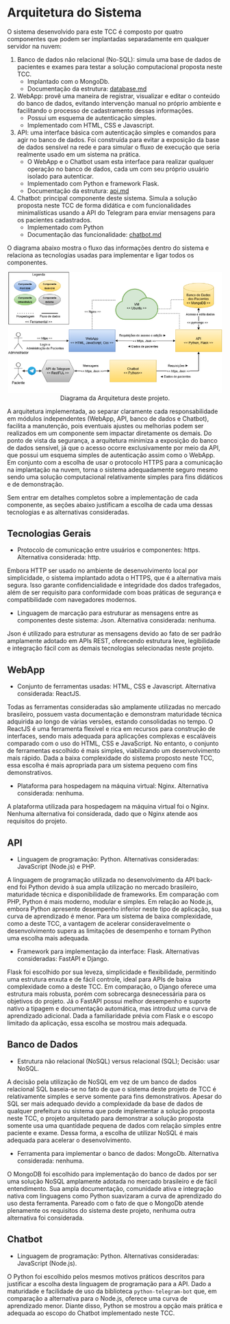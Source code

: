 # Arquitetura do Sistema

O sistema desenvolvido para este TCC é composto por quatro componentes que podem ser implantadas separadamente em qualquer servidor na nuvem:

1. Banco de dados não relacional (No-SQL): simula uma base de dados de pacientes e exames para testar a solução computacional proposta neste TCC. 
   * Implantado com o MongoDb.
   * Documentação da estrutura: [database.md](database.md)
2. WebApp: provê uma maneira de registrar, visualizar e editar o conteúdo do banco de dados, evitando intervenção manual no próprio ambiente e facilitando o processo de cadastramento dessas informações.
   * Possui um esquema de autenticação simples.
   * Implementado com HTML, CSS e Javascript.
3. API: uma interface básica com autenticação simples e comandos para agir no banco de dados. Foi construída para evitar a exposição da base de dados sensível na rede e para simular o fluxo de execução que seria realmente usado em um sistema na prática. 
    * O WebApp e o Chatbot usam esta interface para realizar qualquer operação no banco de dados, cada um com seu próprio usuário isolado para autenticar.
    * Implementado com Python e framework Flask.
    * Documentação da estrutura: [api.md](api.md)
4. Chatbot: principal componente deste sistema. Simula a solução proposta neste TCC de forma didática e com funcionalidades minimalísticas usando a API do Telegram para enviar mensagens para os pacientes cadastrados.
    * Implementado com Python
    * Documentação das funcionalidade: [chatbot.md](chatbot.md)

O diagrama abaixo mostra o fluxo das informações dentro do sistema e relaciona as tecnologias usadas para implementar e ligar todos os componentes. 

<div align="center">
  <img src="diagrama-arquitetura.png" alt="Diagrama da Arquitetura deste projeto." width="500"/>
  <br/>
  <span>Diagrama da Arquitetura deste projeto.</span>
</div>

A arquitetura implementada, ao separar claramente cada responsabilidade em módulos independentes (WebApp, API, banco de dados e Chatbot), facilita a manutenção, pois eventuais ajustes ou melhorias podem ser realizados em um componente sem impactar diretamente os demais. Do ponto de vista da segurança, a arquitetura minimiza a exposição do banco de dados sensível, já que o acesso ocorre exclusivamente por meio da API, que possui um esquema simples de autenticação assim como o WebApp. Em conjunto com a escolha de usar o protocolo HTTPS para a comunicação na implantação na nuvem, torna o sistema adequadamente seguro mesmo sendo uma solução computacional relativamente simples para fins didáticos e de demonstração.

Sem entrar em detalhes completos sobre a implementação de cada componente, as seções abaixo justificam a escolha de cada uma dessas tecnologias e as alternativas consideradas.

## Tecnologias Gerais

* Protocolo de comunicação entre usuários e componentes: https. Alternativa considerada: http.
  
Embora HTTP ser usado no ambiente de desenvolvimento local por simplicidade, o sistema implantado  adota o HTTPS, que é a alternativa mais segura. Isso garante confidencialidade e integridade dos dados trafegados, além de ser requisito para conformidade com boas práticas de segurança e compatibilidade com navegadores modernos.

* Linguagem de marcação para estruturar as mensagens entre as componentes deste sistema: Json. Alternativa considerada: nenhuma.

Json é utilizado para estruturar as mensagens devido ao fato de ser padrão amplamente adotado em APIs REST, oferecendo estrutura leve, legibilidade e integração fácil com as demais tecnologias selecionadas neste projeto.

## WebApp

* Conjunto de ferramentas usadas: HTML, CSS e Javascript. Alternativa considerada: ReactJS.
  
Todas as ferramentas consideradas são amplamente utilizadas no mercado brasileiro, possuem vasta documentação e demonstram maturidade técnica adquirida ao longo de várias versões, estando consolidadas no tempo. O ReactJS é uma ferramenta flexível e rica em recursos para construção de interfaces, sendo mais adequada para aplicações complexas e escaláveis comparado com o uso do HTML, CSS e JavaScript. No entanto, o conjunto de ferramentas escolhido é mais simples, viabilizando um desenvolvimento mais rápido. Dada a baixa complexidade do sistema proposto neste TCC, essa escolha é mais apropriada para um sistema pequeno com fins demonstrativos.

* Plataforma para hospedagem na máquina virtual: Nginx. Alternativa considerada: nenhuma.

A plataforma utilizada para hospedagem na máquina virtual foi o Nginx. Nenhuma alternativa foi considerada, dado que o Nginx atende aos requisitos do projeto.

## API

* Linguagem de programação: Python. Alternativas consideradas: JavaScript (Node.js) e PHP.

A linguagem de programação utilizada no desenvolvimento da API back-end foi Python devido à sua ampla utilização no mercado brasileiro, maturidade técnica e disponibilidade de frameworks. Em comparação com PHP, Python é mais moderno, modular e simples. Em relação ao Node.js, embora Python apresente desempenho inferior neste tipo de aplicação, sua curva de aprendizado é menor. Para um sistema de baixa complexidade, como a deste TCC, a vantagem de acelerar consideravelmente o desenvolvimento supera as limitações de desempenho e tornam Python uma escolha mais adequada.

* Framework para implementação da interface: Flask. Alternativas consideradas: FastAPI e Django.

Flask foi escolhido por sua leveza, simplicidade e flexibilidade, permitindo uma estrutura enxuta e de fácil controle, ideal para APIs de baixa complexidade como a deste TCC. Em comparação, o Django oferece uma estrutura mais robusta, porém com sobrecarga desnecessária para os objetivos do projeto. Já o FastAPI possui melhor desempenho e suporte nativo a tipagem e documentação automática, mas introduz uma curva de aprendizado adicional. Dada a familiaridade prévia com Flask e o escopo limitado da aplicação, essa escolha se mostrou mais adequada.

## Banco de Dados

* Estrutura não relacional (NoSQL) versus relacional (SQL); Decisão: usar NoSQL.

A decisão pela utilização de NoSQL em vez de um banco de dados relacional SQL baseia-se no fato de que o sistema deste projeto de TCC é relativamente simples e serve somente para fins demonstrativos. Apesar do SQL ser mais adequado devido a complexidade da base de dados de qualquer prefeitura ou sistema que pode implementar a solução proposta neste TCC, o projeto arquitetado para demonstrar a solução proposta somente usa uma quantidade pequena de dados com relação simples entre paciente e exame. Dessa forma, a escolha de utilizar NoSQL é mais adequada para acelerar o desenvolvimento. 

* Ferramenta para implementar o banco de dados: MongoDb. Alternativa considerada: nenhuma.

O MongoDB foi escolhido para implementação do banco de dados por ser uma solução NoSQL amplamente adotada no mercado brasileiro e de fácil entendimento. Sua ampla documentação, comunidade ativa e integração nativa com linguagens como Python suavizaram a curva de aprendizado do uso desta ferramenta. Pareado com o fato de que o MongoDb atende plenamente os requisitos do sistema deste projeto, nenhuma outra alternativa foi considerada.

## Chatbot

* Linguagem de programação: Python. Alternativas consideradas: JavaScript (Node.js).

O Python foi escolhido pelos mesmos motivos práticos descritos para justificar a escolha desta linguagem de programação para a API. Dado a maturidade e facilidade de uso da biblioteca `python-telegram-bot` que, em comparação a alternativa para o Node.js, oferece uma curva de aprendizado menor. Diante disso, Python se mostrou a opção mais prática e adequada ao escopo do Chatbot implementado neste TCC.